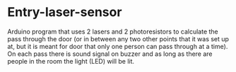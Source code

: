 # Entry-laser-sensor
Arduino program that uses 2 lasers and 2 photoresistors to calculate the pass through the door (or in between any two other points that it was set up at, but it is meant for door that only one person can pass through at a time). On each pass there is sound signal on buzzer and as long as there are people in the room the light (LED) will be lit.
